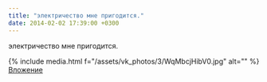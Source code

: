 ```yaml
---
title: "электричество мне пригодится."
date: 2014-02-02 17:39:00 +0300
---
```


электричество мне пригодится.


{% include media.html f="/assets/vk_photos/3/WqMbcjHibV0.jpg" alt="" %}
[Вложение](https://vk.com/photo41076938_321379777)
